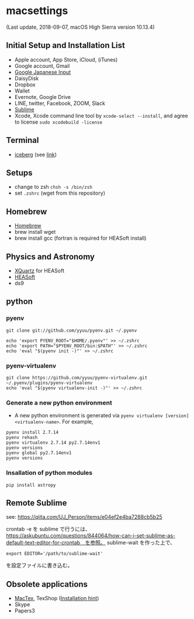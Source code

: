 # macsettings

(Last update, 2018-09-07, macOS High Sierra version 10.13.4)

## Initial Setup and Installation List
- Apple account, App Store, iCloud, (iTunes)
- Google account, Gmail
- [Google Japanese Input](https://www.google.co.jp/ime/)
- DaisyDisk 
- Dropbox
- Wallet 
- Evernote, Google Drive
- LINE, twitter, Facebook, ZOOM, Slack
- [Sublime](https://www.sublimetext.com)
- Xcode, Xcode command line tool by `xcode-select --install`, and agree to license `sudo xcodebuild -license`

## Terminal 
- [iceberg](http://cocopon.github.io/iceberg.vim/) (see [link](https://qiita.com/samuraibrass/items/1bf4ff34e8682f762682))

## Setups
- change to zsh `chsh -s /bin/zsh`
- set `.zshrc` (wget from this repository)

## Homebrew 
- [Homebrew](https://brew.sh)
- brew install wget
- brew install gcc (fortran is required for HEASoft install)

## Physics and Astronomy
- [XQuartz](https://xquartz.macosforge.org) for HEASoft
- [HEASoft](https://heasarc.gsfc.nasa.gov/lheasoft/download.html)
- ds9 

## python
### pyenv 
```
git clone git://github.com/yyuu/pyenv.git ~/.pyenv

echo 'export PYENV_ROOT="$HOME/.pyenv"' >> ~/.zshrc
echo 'export PATH="$PYENV_ROOT/bin:$PATH"' >> ~/.zshrc
echo 'eval "$(pyenv init -)"' >> ~/.zshrc
```


### pyenv-virtualenv
```
git clone https://github.com/yyuu/pyenv-virtualenv.git ~/.pyenv/plugins/pyenv-virtualenv
echo 'eval "$(pyenv virtualenv-init -)"' >> ~/.zshrc
```

### Generate a new python environment
- A new python environment is generated via `pyenv virtualenv [version] <virtualenv-name>`. For example, 
```
pyenv install 2.7.14
pyenv rehash
pyenv virtualenv 2.7.14 py2.7.14env1
pyenv versions
pyenv global py2.7.14env1 
pyenv versions
```

### Insallation of python modules
```
pip install astropy
```

## Remote Sublime
see: https://qiita.com/UJ_Person/items/e04ef2e4ba7288cb5b25

crontab -e を sublime で行うには、https://askubuntu.com/questions/844064/how-can-i-set-sublime-as-default-text-editor-for-crontab　を参照。
sublime-wait を作った上で、
```
export EDITOR='/path/to/sublime-wait'
```
を設定ファイルに書き込む。

## Obsolete applications
- [MacTex](http://tug.org/mactex/mactex-download.html), TexShop ([Installation hint](http://osksn2.hep.sci.osaka-u.ac.jp/~taku/osx/install_ptex.html))
- Skype
- Papers3

